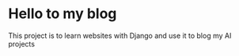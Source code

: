 # Hello to my blog



This project is to learn websites with Django 
and use it to blog my AI projects
